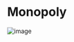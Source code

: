 # Monopoly
![image](https://github.com/DVis23/Monopoly/assets/115207857/cbbff365-d8d9-45ef-8141-86f13ceeda66)
